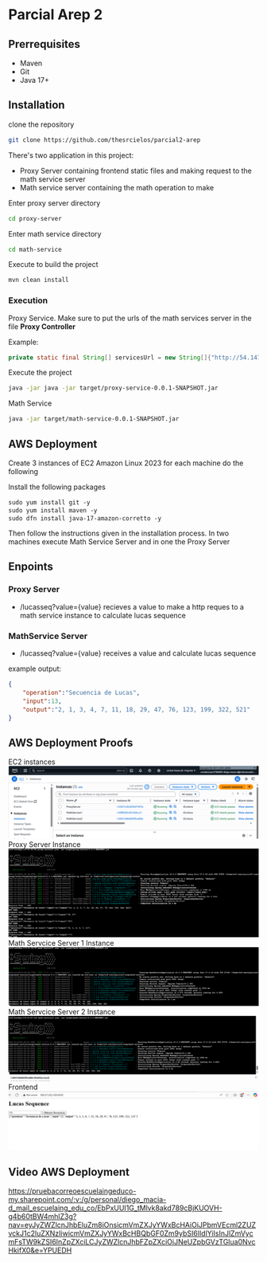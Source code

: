 # Parcial Arep 2

## Prerrequisites
* Maven
* Git
* Java 17+

## Installation
clone the repository
```bash
git clone https://github.com/thesrcielos/parcial2-arep
```

There's two application in this project:
* Proxy Server containing frontend static files and making request to the math service server
* Math service server containing the math operation to make

Enter proxy server directory
```bash
cd proxy-server
```
Enter math service directory
```bash
cd math-service
```

Execute to build the project
```bash
mvn clean install
```

### Execution
Proxy Service.
Make sure to put the urls of the math services server in the file **Proxy Controller**

Example:
```java
private static final String[] servicesUrl = new String[]{"http://54.147.161.44:8080",  "http://3.88.51.162:8080"};
```
Execute the project
```bash
java -jar java -jar target/proxy-service-0.0.1-SNAPSHOT.jar
```
Math Service
```bash
java -jar target/math-service-0.0.1-SNAPSHOT.jar 
```

## AWS Deployment
Create 3 instances of EC2 Amazon Linux 2023 for each machine do the following

Install the following packages
```
sudo yum install git -y
sudo yum install maven -y
sudo dfn install java-17-amazon-corretto -y
```
Then follow the instructions given in the installation process. In two machines execute Math Service Server and in one the Proxy Server
## Enpoints
### Proxy Server
* /lucasseq?value={value} recieves a value to make a http reques to a math service instance to calculate lucas sequence
### MathService Server
* /lucasseq?value={value} receives a value and calculate lucas sequence

example output:

```json
{
    "operation":"Secuencia de Lucas",
    "input":13,
    "output":"2, 1, 3, 4, 7, 11, 18, 29, 47, 76, 123, 199, 322, 521"
}
```

## AWS Deployment Proofs
EC2 instances
![](assets/img1.png)
Proxy Server Instance
![](assets/img2.png)
Math Servcice Server 1 Instance
![](assets/img3.png)
Math Servcice Server 2 Instance
![](assets/img4.png)
Frontend
![](assets/img5.png)

## Video AWS Deployment
https://pruebacorreoescuelaingeduco-my.sharepoint.com/:v:/g/personal/diego_macia-d_mail_escuelaing_edu_co/EbPxUUI1G_tMlvk8akd789cBjKUOVH-g4b60tBW4mhlZ3g?nav=eyJyZWZlcnJhbEluZm8iOnsicmVmZXJyYWxBcHAiOiJPbmVEcml2ZUZvckJ1c2luZXNzIiwicmVmZXJyYWxBcHBQbGF0Zm9ybSI6IldlYiIsInJlZmVycmFsTW9kZSI6InZpZXciLCJyZWZlcnJhbFZpZXciOiJNeUZpbGVzTGlua0NvcHkifX0&e=YPUEDH
